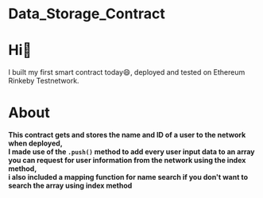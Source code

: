 # Data_Storage_Contract
# Hi:wave:
I built my first smart contract today:smile:, deployed and tested on Ethereum Rinkeby Testnetwork.
<br/>
# About
<b>This contract gets and stores the name and ID of a user to the network when deployed,<br/> I made use of  the ``.push()`` method to add every user input data to an array<br/> you can request for user information from the network using the index method,<br/> i also included a mapping function for name search if you don't want to search the array using index method</b>
 
